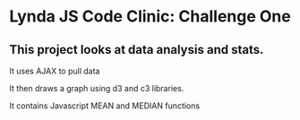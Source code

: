 # Lynda JS Code Clinic: Challenge One

## This project looks at data analysis and stats.

It uses AJAX to pull data

It then draws a graph using d3 and c3 libraries.

It contains Javascript MEAN and MEDIAN functions
